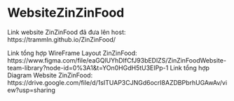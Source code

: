 # WebsiteZinZinFood
<p>Link website ZinZinFood đã đưa lên host: https://trammln.github.io/ZinZinFood/</p>
Link tổng hợp WireFrame Layout ZinZinFood: https://www.figma.com/file/eaGQlUYhDIfCfJ93bEDlZS/ZinZinFoodWebsite-team-library?node-id=0%3A1&t=YOn0HGdH5tU3EIPp-1<space><space>
Link tổng hợp Diagram Website ZinZinFood: https://drive.google.com/file/d/1sITUAP3CJNGd6ocrI8AZDBPbrhUGAwAv/view?usp=sharing<space><space>
